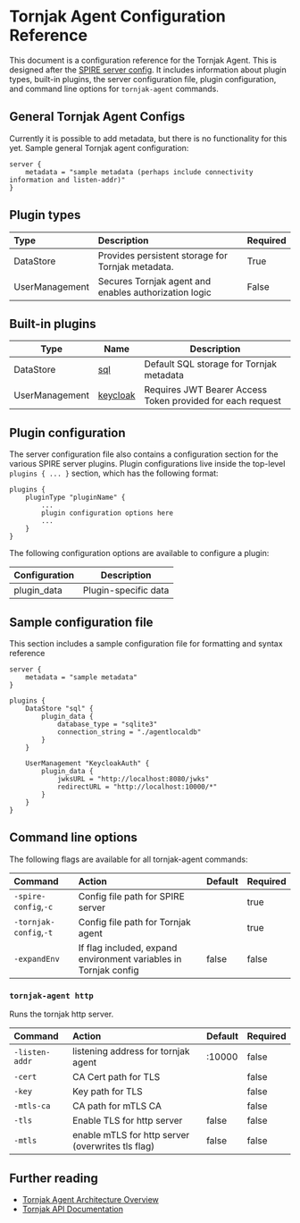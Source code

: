 # Tornjak Agent Configuration Reference

This document is a configuration reference for the Tornjak Agent. This is designed after the [SPIRE server config](https://github.com/spiffe/spire/blob/main/doc/spire_server.md). It includes information about plugin types, built-in plugins, the server configuration file, plugin configuration, and command line options for `tornjak-agent` commands.

## General Tornjak Agent Configs
Currently it is possible to add metadata, but there is no functionality for this yet. Sample general Tornjak agent configuration:

```hcl
server {
    metadata = "sample metadata (perhaps include connectivity information and listen-addr)"
}
```

## Plugin types

| Type           | Description | Required |
|:---------------|:------------|:---------|
| DataStore      | Provides persistent storage for Tornjak metadata. | True |
| UserManagement | Secures Tornjak agent and enables authorization logic | False |

## Built-in plugins

| Type | Name | Description |
| ---- | ---- | ----------- |
| DataStore | [sql]() | Default SQL storage for Tornjak metadata |
| UserManagement | [keycloak](/docs/plugin_auth_keycloak.md) | Requires JWT Bearer Access Token provided for each request |

## Plugin configuration

The server configuration file also contains a configuration section for the various SPIRE server plugins. Plugin configurations live inside the top-level `plugins { ... }` section, which has the following format:

```hcl
plugins {
    pluginType "pluginName" {
        ...
        plugin configuration options here
        ...
    }
}
```

The following configuration options are available to configure a plugin:

| Configuration   | Description                              |
| --------------- | ---------------------------------------- |
| plugin_data     | Plugin-specific data                     |

## Sample configuration file

This section includes a sample configuration file for formatting and syntax reference

```hcl
server {
    metadata = "sample metadata"
}

plugins {
    DataStore "sql" {
        plugin_data {
            database_type = "sqlite3"
            connection_string = "./agentlocaldb"
        }
    }

    UserManagement "KeycloakAuth" {
        plugin_data {
            jwksURL = "http://localhost:8080/jwks"
            redirectURL = "http://localhost:10000/*"
        }
    }
}
```

## Command line options

The following flags are available for all tornjak-agent commands:

| Command                | Action                             | Default | Required |
|:-----------------------|:-----------------------------------|:--------| :--------|
| `-spire-config`,`-c`   | Config file path for SPIRE server  |         | true     |
| `-tornjak-config`,`-t` | Config file path for Tornjak agent |         | true     |
| `-expandEnv`           | If flag included, expand environment variables in Tornjak config | false   | false    |

### `tornjak-agent http`

Runs the tornjak http server. 

| Command        | Action                                            | Default | Required |
|:---------------|:--------------------------------------------------|:--------| :--------|
| `-listen-addr` | listening address for tornjak agent               | :10000  | false    |
| `-cert`        | CA Cert path for TLS                              |         | false    |
| `-key`         | Key path for TLS                                  |         | false    |
| `-mtls-ca`     | CA path for mTLS CA                               |         | false    |
| `-tls`         | Enable TLS for http server                        | false   | false    |
| `-mtls`        | enable mTLS for http server (overwrites tls flag) | false   | false    |

## Further reading

* [Tornjak Agent Architecture Overview](https://github.com/spiffe/tornjak/blob/main/docs/tornjak-agent.md)
* [Tornjak API Documentation](https://github.com/spiffe/tornjak/blob/main/docs/tornjak-ui-api-documentation.md)

